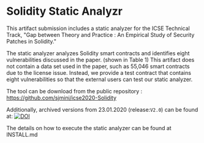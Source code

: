 # Solidity Static Analyzr

This artifact submission includes a static analyzer for the ICSE Technical Track, "Gap between Theory and Practice : An Empirical Study of Security Patches in Solidity." 

The static analyzer analyzes Solidity smart contracts and identifies eight vulnerabilities discussed in the paper. (shown in Table 1) 
This artifact does not contain a data set used in the paper, such as 55,046 smart contracts due to the license issue.
Instead, we provide a test contract that contains eight vulnerabilities so that the external users can test our static analyzer.

The tool can be download from the public repository : https://github.com/sjmini/icse2020-Solidity

Additionally, archived versions from 23.01.2020 (release:`V2.0`) can be found at: [![DOI](https://zenodo.org/badge/DOI/10.5281/zenodo.3625258.svg)](https://doi.org/10.5281/zenodo.3625258)

The details on how to execute the static analyzer can be found at INSTALL.md
